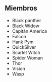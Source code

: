## Miembros

* Black panther
* Black Widow
* Capitán America
* Falcon
* Hank Pym
* QuickSilver
* Scarlet Witch
* Spider Woman
* Thor
* Vision
* Wasp

